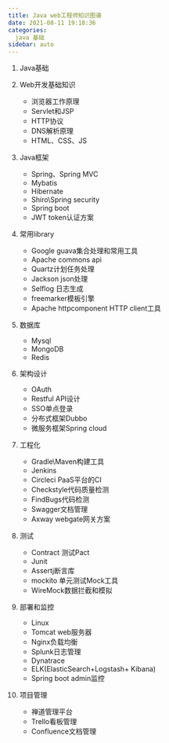 ```yaml
---
title: Java web工程师知识图谱
date: 2021-08-11 19:18:36
categories:
  java 基础
sidebar: auto
---
```


1. Java基础

2. Web开发基础知识
    - 浏览器工作原理
    - Servlet和JSP
    - HTTP协议
    - DNS解析原理
    - HTML、CSS、JS
    
3. Java框架
    - Spring、Spring MVC
    - Mybatis
    - Hibernate
    - Shiro\Spring security
    - Spring boot
    - JWT token认证方案

4. 常用library
    - Google guava集合处理和常用工具
    - Apache commons api
    - Quartz计划任务处理
    - Jackson json处理
    - Selflog 日志生成
    - freemarker模板引擎
    - Apache httpcomponent HTTP client工具

5. 数据库
    - Mysql
    - MongoDB
    - Redis
    
5. 架构设计
    - OAuth
    - Restful API设计
    - SSO单点登录
    - 分布式框架Dubbo
    - 微服务框架Spring cloud
    
7. 工程化
    - Gradle\Maven构建工具
    - Jenkins
    - Circleci PaaS平台的CI
    - Checkstyle代码质量检测
    - FindBugs代码检测
    - Swagger文档管理
    - Axway webgate网关方案
    
8. 测试
    - Contract 测试Pact
    - Junit
    - Assertj断言库
    - mockito 单元测试Mock工具
    - WireMock数据拦截和模拟

9. 部署和监控
    - Linux
    - Tomcat web服务器
    - Nginx负载均衡
    - Splunk日志管理
    - Dynatrace
    - ELK(ElasticSearch+Logstash+ Kibana)
    - Spring boot admin监控
  
10. 项目管理
    - 禅道管理平台
    - Trello看板管理
    - Confluence文档管理
